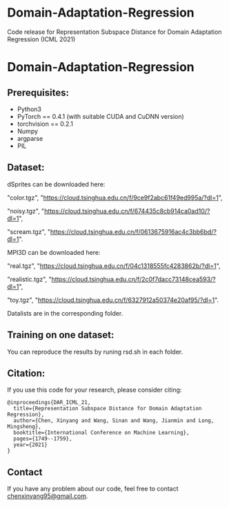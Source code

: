 # Domain-Adaptation-Regression
Code release for Representation Subspace Distance for Domain Adaptation Regression (ICML 2021)

# Domain-Adaptation-Regression

## Prerequisites:

* Python3
* PyTorch == 0.4.1 (with suitable CUDA and CuDNN version)
* torchvision == 0.2.1
* Numpy
* argparse
* PIL

## Dataset:
dSprites can be downloaded here:

"color.tgz", "https://cloud.tsinghua.edu.cn/f/9ce9f2abc61f49ed995a/?dl=1",

"noisy.tgz", "https://cloud.tsinghua.edu.cn/f/674435c8cb914ca0ad10/?dl=1",

"scream.tgz", "https://cloud.tsinghua.edu.cn/f/0613675916ac4c3bb6bd/?dl=1".

MPI3D can be downloaded here:

"real.tgz", "https://cloud.tsinghua.edu.cn/f/04c1318555fc4283862b/?dl=1",

"realistic.tgz", "https://cloud.tsinghua.edu.cn/f/2c0f7dacc73148cea593/?dl=1",

"toy.tgz", "https://cloud.tsinghua.edu.cn/f/6327912a50374e20af95/?dl=1".

Datalists are in the corresponding folder.

## Training on one dataset:

You can reproduce the results by runing rsd.sh in each folder.

## Citation:

If you use this code for your research, please consider citing:

```
@inproceedings{DAR_ICML_21,
  title={Representation Subspace Distance for Domain Adaptation Regression},  
  author={Chen, Xinyang and Wang, Sinan and Wang, Jianmin and Long, Mingsheng}, 
  booktitle={International Conference on Machine Learning}, 
  pages={1749--1759}, 
  year={2021} 
}
```
## Contact
If you have any problem about our code, feel free to contact chenxinyang95@gmail.com.
